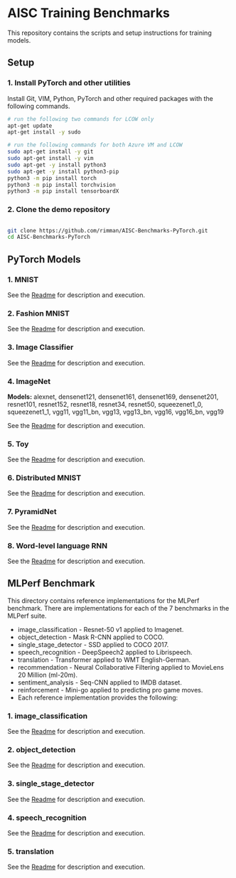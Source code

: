 # AISC Training Benchmarks

This repository contains the scripts and setup instructions for training models.

## Setup

### 1. Install PyTorch and other utilities

Install Git, VIM, Python, PyTorch and other required packages with the following commands.

```bash
# run the following two commands for LCOW only
apt-get update
apt-get install -y sudo

# run the following commands for both Azure VM and LCOW
sudo apt-get install -y git
sudo apt-get install -y vim
sudo apt-get -y install python3
sudo apt-get -y install python3-pip
python3 -m pip install torch
python3 -m pip install torchvision
python3 -m pip install tensorboardX

```

### 2. Clone the demo repository

```bash

git clone https://github.com/rimman/AISC-Benchmarks-PyTorch.git
cd AISC-Benchmarks-PyTorch
```

## PyTorch Models

### 1. MNIST

See the [Readme](mnist/README.md) for description and execution.

### 2. Fashion MNIST

See the [Readme](fashion_mnist/README.md) for description and execution.

### 3. Image Classifier

See the [Readme](classifier/README.md) for description and execution.

### 4. ImageNet 
**Models:** alexnet, densenet121, densenet161, densenet169, densenet201, resnet101, resnet152, resnet18, resnet34, resnet50, squeezenet1_0, squeezenet1_1, vgg11, vgg11_bn, vgg13, vgg13_bn, vgg16, vgg16_bn, vgg19 

See the [Readme](imagenet/README.md) for description and execution.

### 5. Toy

See the [Readme](toy/README.md) for description and execution.

### 6. Distributed MNIST

See the [Readme](distributed_mnist/README.md) for description and execution.

### 7. PyramidNet

See the [Readme](pyramid_net/README.md) for description and execution.

### 8. Word-level language RNN

See the [Readme](word_language_model/README.md) for description and execution.

## MLPerf Benchmark

This directory contains reference implementations for the MLPerf benchmark.
There are implementations for each of the 7 benchmarks in the MLPerf suite.

- image_classification - Resnet-50 v1 applied to Imagenet.
- object_detection - Mask R-CNN applied to COCO.
- single_stage_detector - SSD applied to COCO 2017.
- speech_recognition - DeepSpeech2 applied to Librispeech.
- translation - Transformer applied to WMT English-German.
- recommendation - Neural Collaborative Filtering applied to MovieLens 20 Million (ml-20m).
- sentiment_analysis - Seq-CNN applied to IMDB dataset.
- reinforcement - Mini-go applied to predicting pro game moves.
- Each reference implementation provides the following:

### 1. image_classification

See the [Readme](mlpeft/image_classification/README.md) for description and execution.

### 2. object_detection

See the [Readme](mlpeft/object_detection/README.md) for description and execution.

### 3. single_stage_detector

See the [Readme](mlpeft/single_stage_detector/README.md) for description and execution.

### 4. speech_recognition

See the [Readme](mlpeft/speech_recognition/README.md) for description and execution.

### 5. translation

See the [Readme](mlpeft/translation/README.md) for description and execution.
